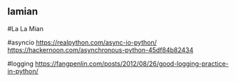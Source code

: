## lamian

#La La Mian

#asyncio
https://realpython.com/async-io-python/
https://hackernoon.com/asynchronous-python-45df84b82434

#logging
https://fangpenlin.com/posts/2012/08/26/good-logging-practice-in-python/